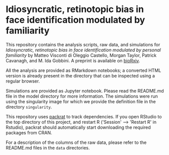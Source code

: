 # Idiosyncratic, retinotopic bias in face identification modulated by familiarity

This repository contains the analysis scripts, raw data, and simulations  for
*Idiosyncratic, retinotopic bias in face identification modulated by
personal familiarity* by Matteo Visconti di Oleggio Castello, Morgan
Taylor, Patrick Cavanagh, and M. Ida Gobbini. A preprint is available
on [bioRxiv](https://www.biorxiv.org/content/early/2018/01/26/253468).

All the analysis are provided as RMarkdown notebooks; a converted HTML
version is already present in the directory that can be inspected using
a regular browser.

Simulations are provided as Jupyter notebook. Please read the README.md
file in the model directory for more information. The simulations were
run using the singularity image for which we provide the definition file
in the directory `singularity`.

This repository uses [packrat](https://rstudio.github.io/packrat/) to
track dependencies. If you open RStudio to the top directory of this
project, and restart R ('Session' --> 'Restart R' in Rstudio), packrat
should automatically start downloading the required packages from CRAN.

For a description of the columns of the raw data, please refer to the
README.md files in the `data` directories.
